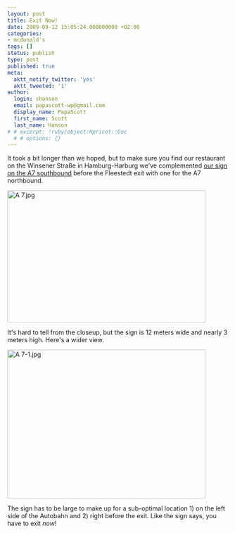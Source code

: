 ```yaml
---
layout: post
title: Exit Now!
date: 2009-09-12 15:05:24.000000000 +02:00
categories:
- mcdonald's
tags: []
status: publish
type: post
published: true
meta:
  aktt_notify_twitter: 'yes'
  aktt_tweeted: '1'
author:
  login: shanson
  email: papascott-wp@gmail.com
  display_name: PapaScott
  first_name: Scott
  last_name: Hanson
# # excerpt: !ruby/object:Hpricot::Doc
  # # options: {}
---
```

<p>It took a bit longer than we hoped, but to make sure you find our restaurant on the Winsener Stra&szlig;e in Hamburg-Harburg we've complemented <a href="http://www.papascott.de/archives/2009/06/27/interesting-drive/">our sign on the A7 southbound</a> before the Fleestedt exit with one for the A7 northbound.</p>
<p><img src="http://www.papascott.de/wordpress/wp-content/uploads/2009/09/A-7.jpg" alt="A 7.jpg" border="0" width="450" height="300" /></p>
<p>It's hard to tell from the closeup, but the sign is 12 meters wide and nearly 3 meters high. Here's a wider view.</p>
<p><img src="http://www.papascott.de/wordpress/wp-content/uploads/2009/09/A-7-1.jpg" alt="A 7-1.jpg" border="0" width="450" height="338" /></p>
<p>The sign has to be large to make up for a sub-optimal location 1) on the left side of the Autobahn and 2) right before the exit. Like the sign says, you have to exit <em>now</em>!</p>
